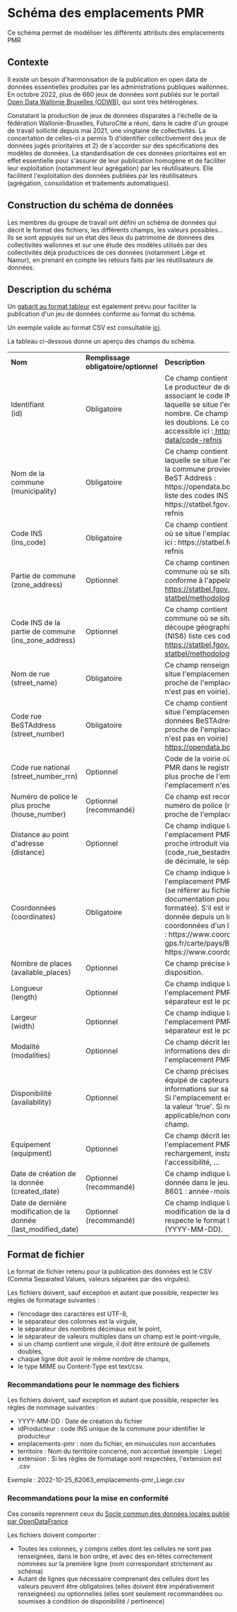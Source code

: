 # Schéma des emplacements PMR
Ce schéma permet de modéliser les différents attributs des emplacements PMR 

## Contexte

Il existe un besoin d'harmonisation de la publication en open data de données essentielles produites par les administrations publiques wallonnes. En octobre 2022, plus de 660 jeux de données sont publiés sur le portail [Open Data Wallonie Bruxelles (ODWB)](https://www.odwb.be/explore/?sort=modified), qui sont très hétérogènes. 

Constatant la production de jeux de données disparates à l'échelle de la fédération Wallonie-Bruxelles, FuturoCité a réuni, dans le cadre d'un groupe de travail sollicité depuis mai 2021, une vingtaine de collectivités. La concertation de celles-ci a permis 1) d'identifier collectivement des jeux de données jugés prioritaires et 2) de s'accorder sur des spécifications des modèles de données. 
La standardisation de ces données prioritaires est en effet essentielle pour s'assurer de leur publication homogène et de faciliter leur exploitation (notamment leur agrégation) par les réutilisateurs. Elle facilitent l'exploitation des données publiées par les réutilisateurs (agrégation, consolidation et traitements automatiques).

## Construction du schéma de données 

Les membres du groupe de travail ont défini un schéma de données qui décrit le format des fichiers, les différents champs, les valeurs possibles… Ils se sont appuyés sur un état des lieux du patrimoine de données des collectivités wallonnes et sur une étude des modèles utilisés par des collectivités déjà productrices de ces données (notamment Liège et Namur), en prenant en compte les retours faits par les réutilisateurs de données. 

## Description du schéma

Un [gabarit au format tableur](https://github.com/FuturoCite/standard-emplacements-PMR/blob/main/Schema_emplacements_pmr_gabarit.xlsx) est également prévu pour faciliter la publication d'un jeu de données conforme au format du schéma.

Un exemple valide au format CSV est consultable [ici](https://github.com/FuturoCite/standard-emplacements-PMR/blob/main/exemple-valide.csv). 

La tableau ci-dessous donne un aperçu des champs du schéma. 

<table>
  <tr>
   <td><strong>Nom</strong>
   </td>
    <td><strong>Remplissage obligatoire/optionnel</strong>
   </td>
   <td><strong>Description</strong>
   </td>
  </tr>
  <tr>
   <td>Identifiant 
   <br>(id)
   </td>
   <td>Obligatoire
   </td>
   <td>Ce champ contient un identifiant unique local. Le producteur de données
le génère en associant le code INS de la commune dans laquelle se situe
l'emplacement PMR à un nombre. Ce champ permet d'éviter localement les doublons.
Le code INS de la commune est accessible ici :<a
href="https://statbel.fgov.be/fr/open-data/code-refnis">
https://statbel.fgov.be/fr/open-data/code-refnis</a>
   </td>
  </tr>
  <tr>
   <td>Nom de la commune 
   <br>(municipality)
   </td>
    <td>Obligatoire
   </td>
   <td>Ce champ contient le nom de la commune dans laquelle se situe
l'emplacement PMR. Le nom de la commune provient de la base de données BeST
Address : https://opendata.bosa.be/index.fr.html ou de la liste des codes INS :
https://statbel.fgov.be/fr/open-data/code-refnis
   </td>
  </tr>
  <tr>
   <td>Code INS 
   <br>(ins_code)
   </td>
    <td>Obligatoire
   </td>
   <td>Ce champ contient le code INS de la commune où se situe l'emplacement
PMR. Il est accessible ici : https://statbel.fgov.be/fr/open-data/code-refnis
   </td>
  </tr>
  <tr>
   <td>Partie de commune 
   <br>(zone_address)
   </td>
    <td>Optionnel
   </td>
   <td>Ce champ continent le nom de la partie de commune où se situe
l'emplacement PMR, conforme à l'appelation dans StatBel :<a
href="https://statbel.fgov.be/fr/propos-de-statbel/methodologie/classifications/geographie">
https://statbel.fgov.be/fr/propos-de-statbel/methodologie/classifications/geographie</a>
   </td>
  </tr>
  <tr>
   <td>Code INS de la partie de commune 
   <br>(ins_zone_address)
   </td>
    <td>Optionnel
   </td>
   <td>Ce champ contient le code INS de la partie de commune où se situe
l'emplacement PMR. La découpe géographique de StatBel Level 5 (NIS6) liste ces
codes :<a
href="https://statbel.fgov.be/fr/propos-de-statbel/methodologie/classifications/geographie">
https://statbel.fgov.be/fr/propos-de-statbel/methodologie/classifications/geographie</a>
   </td>
  </tr>
  <tr>
   <td>Nom de rue 
   <br>(street_name)
   </td>
    <td>Obligatoire
   </td>
   <td>Ce champ renseigne le nom de la voirie où se situe l'emplacement PMR (ou
de la voirie la plus proche de l'emplacement PMR si l'emplacement n'est pas en
voirie).
   </td>
  </tr>
  <tr>
   <td>Code rue BeSTAddress 
   <br>(street_number)
   </td>
    <td>Obligatoire
   </td>
   <td>Ce champ contient le code de la voirie où se situe l'emplacement PMR dans
la base de données BeSTAdress (ou de la voirie la plus proche de l'emplacement
PMR si l'emplacement n'est pas en voirie) :<a
href="https://opendata.bosa.be/index.fr.html">
https://opendata.bosa.be/index.fr.html</a>
   </td>
  </tr>
  <tr>
   <td>Code rue national 
   <br>(street_number_rrn)
   </td>
    <td>Optionnel
   </td>
   <td>Code de la voirie où se situe l'emplacement PMR dans le registre national
(ou de la voirie la plus proche de l'emplacement PMR si l'emplacement n'est pas
en voirie)
   </td>
  </tr>
  <tr>
   <td>Numéro de police le plus proche 
   <br>(house_number)
   </td>
    <td>Optionnel (recommandé)
   </td>
   <td>Ce champ est recommandé. Il contient le numéro de police (numéro de maison)
le plus proche de l'emplacement PMR.
   </td>
  </tr>
  <tr>
   <td>Distance au point d'adresse 
   <br>(distance)
   </td>
    <td>Optionnel
   </td>
   <td>Ce champ indique la distance, en mètres, entre l'emplacement PMR et le
point d'adresse le plus proche introduit via les autres champs
(code_rue_bestadress, num_police, …). En cas de décimale, le séparateur est le
point.
   </td>
  </tr>
  <tr>
   <td>Coordonnées 
   <br>(coordinates)
   </td>
    <td>Obligatoire
   </td>
   <td>Ce champ indique les coordonnées de l'emplacement PMR. Il est au format GeoJSON (se référer au fichier csv d'exemple et/ou à la documentation pour un exemple de valeur bien formatée). S'il est impossible d'exporter la donnée depuis un logiciel métier, les coordonnées d'un lieu peuvent être générées ici : https://www.coordonnees-gps.fr/carte/pays/BE">
https://www.coordonnees-gps.fr/carte/pays/BE</a>
   </td>
  </tr>
  <tr>
   <td>Nombre de places 
   <br>(available_places)
   </td>
    <td>Optionnel
   </td>
   <td>Ce champ précise le nombre de places à disposition.
   </td>
  </tr>
  <tr>
   <td>Longueur 
   <br>(length)
   </td>
    <td>Optionnel
   </td>
   <td>Ce champ indique la longueur, en mètres, de l'emplacement PMR. En cas de
décimale, le séparateur est le point.
   </td>
  </tr>
  <tr>
   <td>Largeur 
   <br>(width)
   </td>
    <td>Optionnel
   </td>
   <td>Ce champ indique la largeur, en mètres, de l'emplacement PMR. En cas de
décimale, le séparateur est le point.
   </td>
  </tr>
  <tr>
   <td>Modalité 
   <br>(modalities)
   </td>
    <td>Optionnel
   </td>
   <td>Ce champ décrit les modalités de réservation et informations des
disponibilités de l'emplacement PMR.
   </td>
  </tr>
  <tr>
   <td>Disponibilité 
   <br>(availability)
   </td>
    <td>Optionnel
   </td>
   <td>Ce champ précises si l'emplacement PMR est équipé de capteurs permettant d'accéder à des informations sur sa disponibilité en temps réels. Si l'emplacement est équipé de capteurs utiliser la valeur 'true'. Si non, la valeur 'false'. Si non applicable/non connu : ne pas renseigner ce champ.
   </td>
  </tr>
  <tr>
   <td>Equipement 
   <br>(equipment)
   </td>
    <td>Optionnel
   </td>
   <td>Ce champ décrit les équipements présents sur l'emplacement PMR : arceau
vélo, bornes de rechargement, installations relatives à l'accessibilité, …
   </td>
  </tr>
  <tr>
   <td>Date de création de la donnée 
   <br>(created_date)
   </td>
    <td>Optionnel (recommandé)
   </td>
   <td>Ce champ indique la date de création de la donnée dans le jeu. Il
respecte le format ISO 8601 : année-mois-jour (YYYY-MM-DD)
   </td>
  </tr>
  <tr>
   <td>Date de dernière modification de la donnée 
   <br>(last_modified_date)
   </td>
    <td>Optionnel (recommandé)
   </td>
   <td>Ce champ indique la date de la dernière modification de la donnée dans le
jeu. Il respecte le format ISO 8601 : année-mois-jour (YYYY-MM-DD).
   </td>
  </tr>
</table>


## Format de fichier 

Le format de fichier retenu pour la publication des données est le CSV (Comma Separated Values, valeurs séparées par des virgules).

Les fichiers doivent, sauf exception et autant que possible, respecter les règles de formatage suivantes :

* l’encodage des caractères est UTF-8,
* le séparateur des colonnes est la virgule,
* le séparateur des nombres décimaux est le point,
* le séparateur de valeurs multiples dans un champ est le point-virgule,
* si un champ contient une virgule, il doit être entouré de guillemets doubles,
* chaque ligne doit avoir le même nombre de champs,
* le type MIME ou Content-Type est text/csv.

### Recommandations pour le nommage des fichiers 

Les fichiers doivent, sauf exception et autant que possible, respecter les règles de nommage suivantes :

* YYYY-MM-DD : Date de création du fichier
* idProducteur : code INS unique de la commune pour identifier le producteur
* emplacements-pmr : nom du fichier, en minuscules non accentuées
* territoire : Nom du territoire concerné, non accentué (exemple : Liege)
* extension : Si les règles de formatage sont respectées, l'extension est .csv

Exemple : 2022-10-25_62063_emplacements-pmr_Liege.csv

### Recommandations pour la mise en conformité 

Ces conseils reprennent ceux du [Socle commun des données locales publié par OpenDataFrance](https://scdl.opendatafrance.net/docs/recommandations-relatives-aux-jeux-de-donnees.html)

Les fichiers doivent comporter :

* Toutes les colonnes, y compris celles dont les cellules ne sont pas renseignées, dans le bon ordre, et avec des en-têtes correctement nommées sur la première ligne (nom correspondant strictement au schéma)
* Autant de lignes que nécessaire comprenant des cellules dont les valeurs peuvent être obligatoires (elles doivent être impérativement renseignées) ou optionnelles (elles sont seulement recommandées ou soumises à condition de disponibilité / pertinence)

